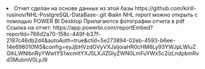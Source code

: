 <li>
Отчет сделан на основе данных из этой базы https://github.com/kirill-rusinov/NHL-PostgreSQL-DataBase-.git  
Файл NHL report можно открыть с помощью POWER BI Desktop  
Прилагаются фотографии отчета в pdf  
Ссылка на отчет: https://app.powerbi.com/reportEmbed?reportId=766d2a70-158c-449f-b37f-2187c46db2d4&autoAuth=true&ctid=5e273894-02eb-4593-b6ee-14e696010f45&config=eyJjbHVzdGVyVXJsIjoiaHR0cHM6Ly93YWJpLWluZGlhLWNlbnRyYWwtYS1wcmltYXJ5LXJlZGlyZWN0LmFuYWx5c2lzLndpbmRvd3MubmV0LyJ9 
